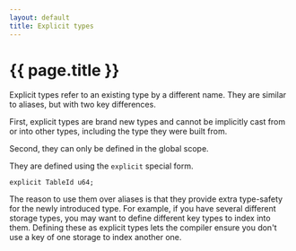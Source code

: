 ```yaml
---
layout: default
title: Explicit types
---
```

# {{ page.title }}

Explicit types refer to an existing type by a different name. They are similar to aliases, but with two key differences.

First, explicit types are brand new types and cannot be implicitly cast from or into other types, including the type they were built from.

Second, they can only be defined in the global scope.

They are defined using the `explicit` special form.

```
explicit TableId u64;
```

The reason to use them over aliases is that they provide extra type-safety for the newly introduced type. For example, if you have several different storage types, you may want to define different key types to index into them. Defining these as explicit types lets the compiler ensure you don't use a key of one storage to index another one.